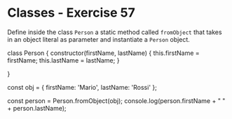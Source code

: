 # Classes - Exercise 57

Define inside the class `Person` a static method called `fromObject` that takes in an object literal as parameter and instantiate a `Person` object.

class Person {
constructor(firstName, lastName) {
this.firstName = firstName;
this.lastName = lastName;
}

}

const obj = {
firstName: 'Mario',
lastName: 'Rossi'
};

const person = Person.fromObject(obj);
console.log(person.firstName + " " + person.lastName);
